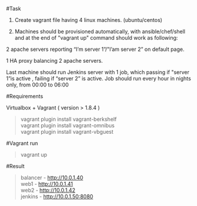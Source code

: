 
#Task

1. Create vagrant file having 4 linux machines. (ubuntu/centos)

2. Machines should be provisioned automatically, with ansible/chef/shell and at the end of "vagrant up" command should work as following:

  2 apache servers reporting “I’m server 1”/"I’am server 2” on default page.

  1 HA proxy balancing 2 apache servers.

  Last machine should run Jenkins server with 1 job, which passing if "server 1”is active , failing if “server 2” is active.    Job should run every hour in nights only, from 00:00 to 06:00


#Requirements

  Virtualbox + Vagrant ( version > 1.8.4 )

  > vagrant plugin install vagrant-berkshelf<br>
  > vagrant plugin install vagrant-omnibus<br>
  > vagrant plugin install vagrant-vbguest<br>


#Vagrant run

  >vagrant up


#Result

> balancer - http://10.0.1.40<br>
> web1 - http://10.0.1.41<br>
> web2 - http://10.0.1.42<br>
> jenkins  - http://10.0.1.50:8080<br>
